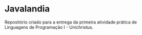 # Javalandia
Repositório criado para a entrega da primeira atividade prática de Linguagens de Programação I - Unichristus.
